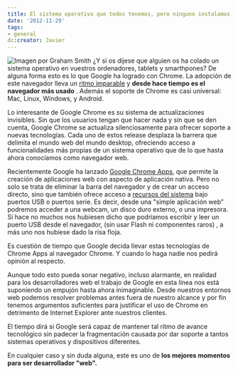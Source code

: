 ```yaml
---
title: El sistema operativo que todos tenemos, pero ninguno instalamos
date: '2012-11-29'
tags:
- general
dc:creator: Javier
---
```


![Imagen por Graham Smith](http://blog.diacode.com/wp-content/uploads/2012/11/chrome.jpg)
¿Y si os dijese que alguien os ha colado un sistema operativo en vuestros ordenadores, tablets y smarthpones? De alguna forma esto es lo que Google ha logrado con Chrome. La adopción de este navegador lleva un 
[ritmo imparable](http://bandaancha.eu/articulos/google-chrome-sigue-alejandose-internet-8600) y 
**desde hace tiempo es el navegador más usado**
. Además el soporte de Chrome es casi universal: Mac, Linux, Windows, y Android.

<!--more-->
Lo interesante de Google Chrome es su sistema de actualizaciones invisibles. Sin que los usuarios tengan que hacer nada y sin que se den cuenta, Google Chrome se actualiza silenciosamente para ofrecer soporte a nuevas tecnologías. Cada uno de estos release desplaza la barrera que delimita el mundo web del mundo 
desktop, ofreciendo acceso a funcionalidades más propias de un sistema operativo que de lo que hasta ahora conocíamos como navegador web.

Recientemente Google ha lanzado 
[Google Chrome Apps](http://developer.chrome.com/apps/about_apps.html), que permite la creación de aplicaciones web con aspecto de aplicación nativa. Pero no solo se trata de eliminar la barra del navegador y de crear un acceso directo, sino que también ofrece acceso a 
[recursos del sistema](http://developer.chrome.com/apps/app_hardware.html) bajo puertos USB o puertos serie. Es decir, desde una "simple aplicación web" podremos acceder a una webcam, un disco duro externo, o una impresora. Si hace no muchos nos hubiesen dicho que podríamos escribir y leer un puerto USB desde el navegador, (sin usar Flash ni componentes raros) , a más uno nos hubiese dado la risa floja.

Es cuestión de tiempo que Google decida llevar estas tecnologías de Chrome Apps al navegador Chrome. Y cuando lo haga nadie nos pedirá opinión al respecto.

Aunque todo esto pueda sonar negativo, incluso alarmante, en realidad para los desarrolladores web el trabajo de Google en esta línea nos está suponiendo un empujón hasta ahora inimaginable. Desde nuestros entornos web podemos resolver problemas antes fuera de nuestro alcance y por fin tenemos argumentos suficientes para justificar el uso de Chrome en detrimento de Internet Explorer ante nuestros clientes.

El tiempo dirá si Google será capaz de mantener tal ritmo de avance tecnológico sin padecer la fragmentación causada por dar soporte a tantos sistemas operativos y dispositivos diferentes.

En cualquier caso y sin duda alguna, este es uno de
**los mejores momentos para ser desarrollador "web".**
